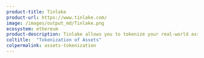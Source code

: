 ```yaml
---
product-title: Tinlake
product-url: https://www.tinlake.com/
image: /images/output_md/Tinlake.png
ecosystem: ethereum
product-description: Tinlake allows you to tokenize your real-world assets and use them in the decentralized finance ecosystem to take out loans.
coltitle:  "Tokenization of Assets"
colpermalink: assets-tokenization
---
```

